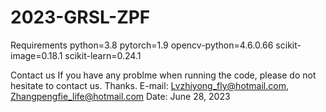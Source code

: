 # 2023-GRSL-ZPF
Requirements
python=3.8 pytorch=1.9
opencv-python=4.6.0.66
scikit-image=0.18.1
scikit-learn=0.24.1

Contact us
If you have any problme when running the code, please do not hesitate to contact us. Thanks.
E-mail: Lvzhiyong_fly@hotmail.com, Zhangpengfie_life@hotmail.com Date: June 28, 2023
